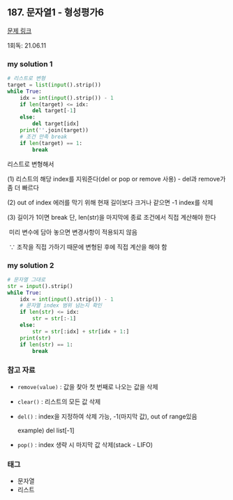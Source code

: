 ## 187. 문자열1 - 형성평가6

[문제 링크](http://www.jungol.co.kr/bbs/board.php?bo_table=pbank&wr_id=87&sca=10e0)

1회독: 21.06.11



### my solution 1

```python
# 리스트로 변형
target = list(input().strip())
while True:
    idx = int(input().strip()) - 1
    if len(target) <= idx:
        del target[-1]
    else:
        del target[idx]
    print(''.join(target))
    # 조건 만족 break
    if len(target) == 1:
        break
```

리스트로 변형해서 

(1) 리스트의 해당 index를 지워준다(del or pop or remove 사용) - del과 remove가 좀 더 빠르다

(2) out of index 에러를 막기 위해 현재 길이보다 크거나 같으면 -1 index를 삭제 

(3) 길이가 1이면 break 단, len(str)을 마지막에 종료 조건에서 직접 계산해야 한다

​	미리 변수에 담아 놓으면 변경사항이 적용되지 않음 

​	∵ 조작을 직접 가하기 때문에 변형된 후에 직접 계산을 해야 함

### my solution 2

```python
# 문자열 그대로
str = input().strip()
while True:
    idx = int(input().strip()) - 1
    # 문자열 index 범위 넘는지 확인
    if len(str) <= idx:
        str = str[:-1]
    else:
        str = str[:idx] + str[idx + 1:]
    print(str)
    if len(str) == 1:
        break
```



### 참고 자료

- `remove(value)` : 값을 찾아 첫 번째로 나오는 값을 삭제

- `clear()` : 리스트의 모든 값 삭제

- `del()` : index을 지정하여 삭제 가능, -1(마지막 값), out of range있음

  example) del list[-1]

- `pop()` : index 생략 시 마지막 값 삭제(stack - LIFO)



### 태그

- 문자열
- 리스트